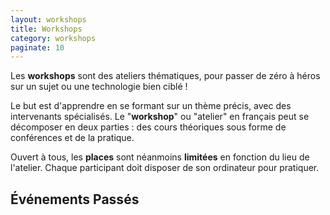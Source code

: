 ```yaml
---
layout: workshops
title: Workshops
category: workshops
paginate: 10
---
```


Les **workshops** sont des ateliers thématiques, pour
passer de zéro à héros sur un sujet ou une technologie bien ciblé !

Le but est d'apprendre en se formant sur un thème précis, avec des intervenants
spécialisés. Le "**workshop**" ou "atelier" en français peut se décomposer en deux
parties : des cours théoriques sous forme de conférences et de la pratique.

Ouvert à tous, les **places** sont néanmoins **limitées** en fonction du lieu
de l'atelier.
Chaque participant doit disposer de son ordinateur pour pratiquer.

## &Eacute;vénements Passés
